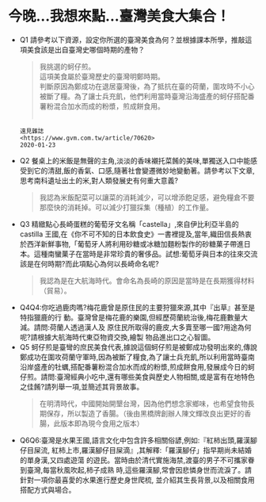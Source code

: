 今晚...我想來點...臺灣美食大集合！
==
- Q1 請參考以下資源，設定你所選的臺灣美食為何？並根據課本所學，推敲這項美食該是出自臺灣史哪個時期的產物？
  > 我挑選的蚵仔煎。<br>這項美食屬於臺灣歷史的臺灣明鄭時期。<br>判斷原因為鄭成功在退居臺灣後，為了抵抗在臺的荷蘭，圍攻時不小心被斷了糧。為了讓士兵充飢，他們利用當時臺灣沿海盛產的蚵仔搭配番薯粉混合加水而成的粉漿，煎成餅食用。<br><br>
  ```
  遠見雜誌
  <https://www.gvm.com.tw/article/70620>
  2020-01-23
  ```
- Q2 餐桌上的米飯是無聲的主角,淡淡的香味襯托菜餚的美味,單獨送入口中能感受到它的清甜,飯的香氣、口感,隨著社會變遷微妙地變動著。請參考以下文章,思考南科遺址出土的米,對人類發展史有何重大意義?
  > 我認為米飯配菜可以讓菜的消耗減少，可以增添飽足感，避免糧倉不要那麼快的消耗掉。可以減少打獵採集（種植）的工作量。
- Q3 精緻點心長崎蛋糕的葡萄牙文名稱「castella」,來自伊比利亞半島的 castilla 王國,在《你不可不知的日本飲食史》一書裡提及,當年,織田信長熱衷於西洋新鮮事物,「葡萄牙人將利用砂糖或冰糖加麵粉製作的砂糖菓子帶進日本。這種南蠻菓子在當時是非常珍貴的奢侈品。試想:葡萄牙與日本的往來交流該是在何時期?而此項點心為何以長崎命名呢?
  > 我認為是在大航海時代。會命名為長崎的原因是當時是在長期獲得材料（貿易）。
- Q4Q4:你吃過鹿肉嗎?梅花鹿曾是原住民的主要狩獵來源,其中『出草』甚至是特指獵鹿的行
動。臺灣曾是梅花鹿的樂園,但經歷荷蘭統治後,梅花鹿數量大減。請問:荷蘭人透過漢人及
原住民所取得的鹿皮,大多賣至哪一國?用途為何呢?請根據大航海時代東亞物資交換,繪製
物品進出口之心智圖。
- Q5 蚵仔煎是臺彎的庶民美食代表,據說這個蚵仔煎是被鄭成功發明出來的,傳說鄭成功在圍攻荷蘭守軍時,因為被斷了糧食,為了讓士兵充飢,所以利用當時臺南沿岸盛產的牡蠣,搭配番薯粉混合加水而成的粉漿,煎成餅食用,發展成今日的蚵仔煎。請問:臺灣經典小吃中,還有哪些美食與歷史人物相關,或是富有在地特色之佳餚?請列舉一項,並簡述其背景故事。
  > 在明清時代，中國開始開墾台灣，因為他們想念家鄉味，也希望食物長期保存，所以製造了香腸。（後由黑橋牌創辦人陳文輝改良出更好的香腸，此版本即為現今食用之版本）
- Q6Q6:臺灣是水果王國,語言文化中包含許多相關俗諺,例如:『紅柿出頭,羅漢腳仔目屎流,
紅柿上市,羅漢腳仔目屎滴』,其解釋:「羅漢腳仔」指早期尚未結婚的單身漢,又四處遊蕩
的遊民。當時由於清代實施海禁,渡臺的男子不可攜家眷到臺灣,每當秋風吹起,柿子成熟
時,這些羅漢腳,常會因悲憐身世而流淚了。請針對一項你最喜愛的水果進行歷史身世爬梳,
並介紹其生長背景,以及相關食用搭配方式與場合。
